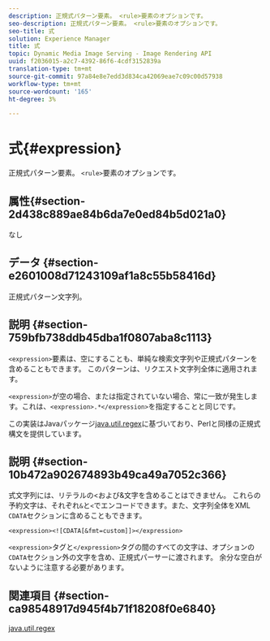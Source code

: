 ```yaml
---
description: 正規式パターン要素。 <rule>要素のオプションです。
seo-description: 正規式パターン要素。 <rule>要素のオプションです。
seo-title: 式
solution: Experience Manager
title: 式
topic: Dynamic Media Image Serving - Image Rendering API
uuid: f2036015-a2c7-4392-86f6-4cdf3152839a
translation-type: tm+mt
source-git-commit: 97a84e8e7edd3d834ca42069eae7c09c00d57938
workflow-type: tm+mt
source-wordcount: '165'
ht-degree: 3%

---
```



# 式{#expression}

正規式パターン要素。 `<rule>`要素のオプションです。

## 属性{#section-2d438c889ae84b6da7e0ed84b5d021a0}

なし

## データ {#section-e2601008d71243109af1a8c55b58416d}

正規式パターン文字列。

## 説明 {#section-759bfb738ddb45dba1f0807aba8c1113}

`<expression>`要素は、空にすることも、単純な検索文字列や正規式パターンを含めることもできます。 このパターンは、リクエスト文字列全体に適用されます。

`<expression>`が空の場合、または指定されていない場合、常に一致が発生します。これは、`<expression>.*</expression>`を指定することと同じです。

この実装はJavaパッケージ[java.util.regex](https://www2.cs.duke.edu/csed/java/jdk1.4.2/docs/api/)に基づいており、Perlと同様の正規式構文を提供しています。

## 説明 {#section-10b472a902674893b49ca49a7052c366}

式文字列には、リテラルの&lt;および&amp;文字を含めることはできません。 これらの予約文字は、それぞれ`&`と`<`でエンコードできます。また、文字列全体をXML `CDATA`セクションに含めることもできます。

`<expression><![CDATA[&fmt=custom]]></expression>`

`<expression>`タグと`</expression>`タグの間のすべての文字は、オプションの`CDATA`セクション外の文字を含め、正規式パーサーに渡されます。 余分な空白がないように注意する必要があります。

## 関連項目 {#section-ca98548917d945f4b71f18208f0e6840}

[java.util.regex](https://www2.cs.duke.edu/csed/java/jdk1.4.2/docs/api/)

